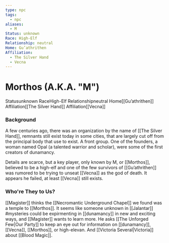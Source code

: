 ```yaml
---
type: npc
tags:
  - npc
aliases:
  - M
Status: unknown
Race: High-Elf
Relationship: neutral
Home: Gu’athrithen
Affiliation:
  - The Silver Hand
  - Vecna
---
```


# Morthos (A.K.A. "M")
<span class="dataview inline-field"><span class="inline-field-key">Status</span><span class="inline-field-value">unknown</span></span>
<span class="dataview inline-field"><span class="inline-field-key">Race</span><span class="inline-field-value">High-Elf</span></span>
<span class="dataview inline-field"><span class="inline-field-key">Relationship</span><span class="inline-field-value">neutral</span></span>
<span class="dataview inline-field"><span class="inline-field-key">Home</span><span class="inline-field-value">[[Gu’athrithen]]</span></span>
<span class="dataview inline-field"><span class="inline-field-key">Affiliation</span><span class="inline-field-value">[[The Silver Hand]]</span></span>
<span class="dataview inline-field"><span class="inline-field-key">Affiliation</span><span class="inline-field-value">[[Vecna]]</span></span>

### Background
A few centuries ago, there was an organization by the name of [[The Silver Hand]], remnants still exist today in some cities, that are largely cut off from the principal body that use to exist. A front group. One of the founders, a woman named Opal (a talented warrior and scholar), were some of the first creators of dunamancy. 

Details are scarce, but a key player, only known by M, or [[Morthos]], believed to be a high-elf and one of the few survivors of [[Gu’athrithen]] was rumored to be trying to unseat [[Vecna]] as the god of death. It appears he failed, at least [[Vecna]] still exists.

### Who're They to Us?
[[Magister]] thinks the [[Necromantic Underground Chapel]] we found was a temple to [[Morthos]]. It seems like someone unknown in [[Jalantar]] #mysteries  could be expirmenting in [[dunamancy]] in new and exciting ways, and [[Magister]] wants to learn more. He asks [[The Unforged Few|Our Party]] to keep an eye out for information on [[dunamancy]], [[Vecna]], [[Morthos]], or high-elevan. And [[Victoria Several|Victoria]] about [[Blood Magic]]. 